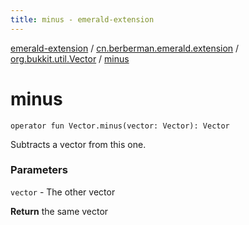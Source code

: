 ```yaml
---
title: minus - emerald-extension
---
```


[emerald-extension](../../index.html) / [cn.berberman.emerald.extension](../index.html) / [org.bukkit.util.Vector](index.html) / [minus](.)

# minus

`operator fun Vector.minus(vector: Vector): Vector`

Subtracts a vector from this one.

### Parameters

`vector` - The other vector

**Return**
the same vector

